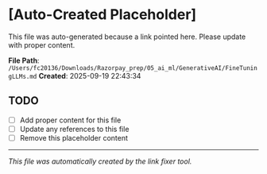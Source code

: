 # [Auto-Created Placeholder]

This file was auto-generated because a link pointed here.
Please update with proper content.

**File Path**: `/Users/fc20136/Downloads/Razorpay_prep/05_ai_ml/GenerativeAI/FineTuningLLMs.md`
**Created**: 2025-09-19 22:43:34

## TODO
- [ ] Add proper content for this file
- [ ] Update any references to this file
- [ ] Remove this placeholder content

---
*This file was automatically created by the link fixer tool.*
